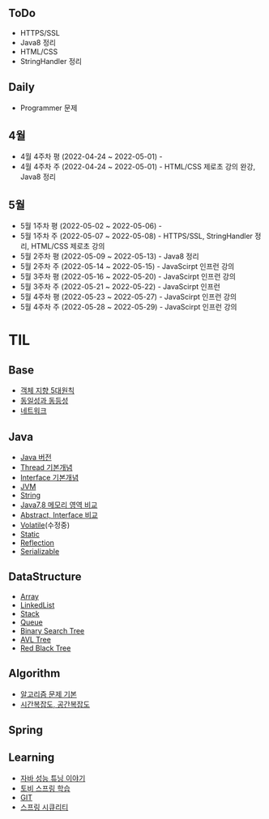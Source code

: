 ## ToDo
  * HTTPS/SSL
  * Java8 정리
  * HTML/CSS
  * StringHandler 정리

## Daily 
  - Programmer 문제

## 4월
  * 4월 4주차 평 (2022-04-24 ~ 2022-05-01) - 
  * 4월 4주차 주 (2022-04-24 ~ 2022-05-01) - HTML/CSS 제로초 강의 완강, Java8 정리

## 5월
  * 5월 1주차 평 (2022-05-02 ~ 2022-05-06) - 
  * 5월 1주차 주 (2022-05-07 ~ 2022-05-08) - HTTPS/SSL, StringHandler 정리, HTML/CSS 제로초 강의
  * 5월 2주차 평 (2022-05-09 ~ 2022-05-13) - Java8 정리
  * 5월 2주차 주 (2022-05-14 ~ 2022-05-15) - JavaScirpt 인프런 강의
  * 5월 3주차 평 (2022-05-16 ~ 2022-05-20) - JavaScirpt 인프런 강의
  * 5월 3주차 주 (2022-05-21 ~ 2022-05-22) - JavaScirpt 인프런 
  * 5월 4주차 평 (2022-05-23 ~ 2022-05-27) - JavaScirpt 인프런 강의
  * 5월 4주차 주 (2022-05-28 ~ 2022-05-29) - JavaScirpt 인프런 강의


# TIL

## Base
* [객체 지향 5대원칙](01.Base/Solid.md)
* [동일성과 동등성](01.Base/Identical_Equality.md)
* [네트워크](01.Base/Network/)

## Java
* [Java 버전](02.Java/Java_Version.md)
* [Thread 기본개념](02.Java/Thread.md)
* [Interface 기본개념](02.Java/Interface.md)
* [JVM](02.Java/JVM.md)
* [String](02.Java/String.md)
* [Java7,8 메모리 영역 비교](02.Java/Java7_Java8_Memory.md)
* [Abstract, Interface 비교](02.Java/Abstract_Interface.md)
* [Volatile](02.Java/Volatile.md)(수정중)
* [Static](02.Java/Static.md)
* [Reflection](02.Java/Reflection.md)
* [Serializable](02.Java/Serializable.md)

## DataStructure
* [Array](03.DataStructure/Array.md)
* [LinkedList](03.DataStructure/LinkedList.md)
* [Stack](03.DataStructure/Stack.md)
* [Queue](03.DataStructure/Queue.md)
* [Binary Search Tree](03.DataStructure/BinarySearchTree.md)
* [AVL Tree](03.DataStructure/AVLTree.md)
* [Red Black Tree](03.DataStructure/RedBlackTree.md)

## Algorithm
* [알고리즘 문제 기본](04.Algorithm/Basic/)
* [시간복잡도, 공간복잡도](04.Algorithm/TimeSpaceComplexity.md)

## Spring

## Learning

* [자바 성능 튜닝 이야기](06.Learning/JavaTuning)
* [토비 스프링 학습](06.Learning/TobySpring)
* [GIT](06.Learning/GIT)
* [스프링 시큐리티](06.Learning/SpringSecurity)
